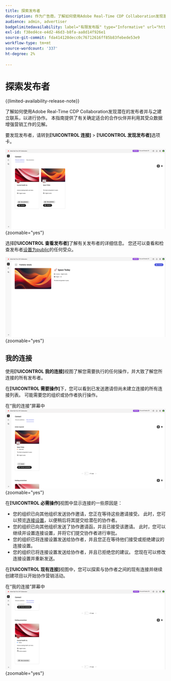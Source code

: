 ```yaml
---
title: 探索发布者
description: 作为广告商，了解如何使用Adobe Real-Time CDP Collaboration发现潜在的出版商以进行协作
audience: admin, advertiser
badgelimitedavailability: label="有限发布版" type="Informative" url="https://helpx.adobe.com/legal/product-descriptions/real-time-customer-data-platform-collaboration.html newtab=true"
exl-id: f38ed4ce-e4d2-46d3-b8fa-aa8d14f926e1
source-git-commit: fda414120decc0c76712616ff85b83febede53e9
workflow-type: tm+mt
source-wordcount: '337'
ht-degree: 2%

---
```


# 探索发布者

{{limited-availability-release-note}}

了解如何使用Adobe Real-Time CDP Collaboration发现潜在的发布者并与之建立联系，以进行协作。 本指南提供了有关确定适合的合作伙伴并利用其受众数据增强营销工作的见解。

要发现发布者，请转到&#x200B;**[!UICONTROL 连接]** > **[!UICONTROL 发现发布者]**&#x200B;选项卡。

![发现发布者页面](/help/assets/connect/discover-publishers/discover-publishers-overview.png){zoomable="yes"}

选择&#x200B;**[!UICONTROL 查看发布者]**&#x200B;了解有关发布者的详细信息。 您还可以查看和检查发布者[设置为public](/help/guide/setup/onboard-audiences.md#metadata-visibility)的任何受众。

![查看发布者配置文件](/help/assets/connect/discover-publishers/view-publisher-profile.png){zoomable="yes"}

## 我的连接

使用&#x200B;**[!UICONTROL 我的连接]**&#x200B;视图了解您需要执行的任何操作，并大致了解您所连接的所有发布者。

在&#x200B;**[!UICONTROL 需要操作]**&#x200B;下，您可以看到已发送邀请但尚未建立连接的所有连接列表。 可能需要您的组织或协作者执行操作。

在“我的连接”屏幕中![需要执行操作的视图](/help/assets/connect/discover-publishers/action-required-view.png){zoomable="yes"}

在&#x200B;**[!UICONTROL 必需操作]**&#x200B;视图中显示连接的一些原因是：

* 您的组织已向其他组织发送协作邀请，您正在等待这些邀请接受。 此时，您可以预览[连接设置](/help/guide/glossary.md#connection-settings)，以便稍后将其提交给潜在的协作者。
* 您的组织已向其他组织发送了协作邀请函，并且已接受该邀请。 此时，您可以继续并设置连接设置，并将它们提交协作者进行审批。
* 您的组织已将连接设置发送给协作者，并且您正在等待他们接受或拒绝建议的连接设置。
* 您的组织已将连接设置发送给协作者，并且已拒绝您的建议。 您现在可以修改连接设置并重新发送。

在&#x200B;**[!UICONTROL 现有连接]**&#x200B;视图中，您可以探索与协作者之间的现有连接并继续创建项目以开始协作营销活动。

在“我的连接”屏幕中![现有连接视图](/help/assets/connect/discover-publishers/existing-connections-view.png){zoomable="yes"}
